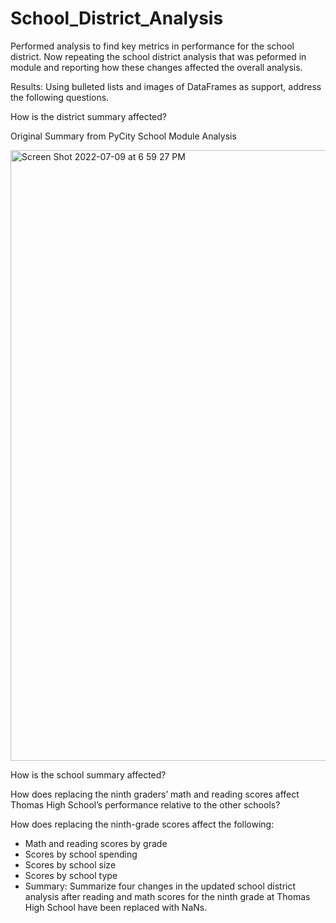 # School_District_Analysis

Performed analysis to find key metrics in performance for the school district. Now repeating the school district analysis that was peformed in module and reporting how these changes affected the overall analysis.



Results: Using bulleted lists and images of DataFrames as support, address the following questions.

How is the district summary affected?

Original Summary from PyCity School Module Analysis




<img width="977" alt="Screen Shot 2022-07-09 at 6 59 27 PM" src="https://user-images.githubusercontent.com/99001393/178126313-12214555-0287-4556-bb59-986d46437fa0.png">



How is the school summary affected?

How does replacing the ninth graders’ math and reading scores affect Thomas High School’s performance relative to the other schools?



How does replacing the ninth-grade scores affect the following:

* Math and reading scores by grade
* Scores by school spending
* Scores by school size
* Scores by school type
* Summary: Summarize four changes in the updated school district analysis after reading and math scores for the ninth grade at Thomas High School have been replaced with NaNs.
